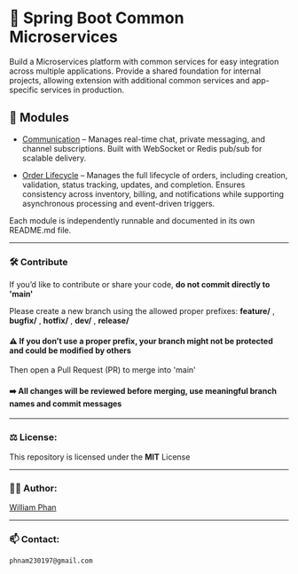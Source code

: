 # 🔧 Spring Boot Common Microservices

Build a Microservices platform with common services for easy integration across multiple applications. Provide a shared foundation for internal projects, allowing extension with additional common services and app-specific services in production.

## 📁 Modules

- [Communication](./communication) – Manages real-time chat, private messaging, and channel subscriptions. Built with WebSocket or Redis pub/sub for scalable delivery.

- [Order Lifecycle](./order-lifecycle) – Manages the full lifecycle of orders, including creation, validation, status tracking, updates, and completion. Ensures consistency across inventory, billing, and notifications while supporting asynchronous processing and event-driven triggers.

Each module is independently runnable and documented in its own README.md file.

---

### 🛠 Contribute

If you’d like to contribute or share your code, **do not commit directly to 'main'**

Please create a new branch using the allowed proper prefixes: **feature/** , **bugfix/** , **hotfix/** , **dev/** , **release/**

#### ⚠️ If you don’t use a proper prefix, your branch might not be protected and could be modified by others

Then open a Pull Request (PR) to merge into 'main'

#### ➡️ All changes will be reviewed before merging, use meaningful branch names and commit messages

---

### ⚖️ License:
This repository is licensed under the **MIT** License

---

### 🧑‍💻 Author:
[William Phan](https://github.com/wliamp)

---

### 📫 Contact:
`phnam230197@gmail.com`

